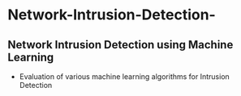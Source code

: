 # Network-Intrusion-Detection-
## Network Intrusion Detection using Machine Learning

- Evaluation of various machine learning algorithms for Intrusion Detection

